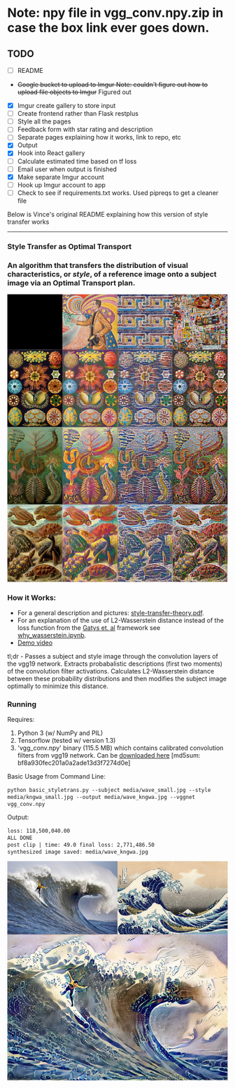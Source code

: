 # Note: npy file in vgg_conv.npy.zip in case the box link ever goes down.

## TODO
- [ ] README
- ~~Google bucket to upload to Imgur Note: couldn't figure out how to upload file objects to Imgur~~ Figured out
- [X] Imgur create gallery to store input
- [ ] Create frontend rather than Flask restplus
- [ ] Style all the pages
- [ ] Feedback form with star rating and description
- [ ] Separate pages explaining how it works, link to repo, etc
- [X] Output
- [X] Hook into React gallery
- [ ] Calculate estimated time based on tf loss
- [ ] Email user when output is finished
- [X] Make separate Imgur account
- [ ] Hook up Imgur account to app
- [ ] Check to see if requirements.txt works. Used pipreqs to get a cleaner file

Below is Vince's original README explaining how this version of style transfer works

---

### Style Transfer as Optimal Transport 

### An algorithm that transfers the distribution of visual characteristics, or *style*, of a reference image onto a subject image via an Optimal Transport plan. 


![input-content](media/panel.jpg)


### How it Works:

* For a general description and pictures: [style-transfer-theory.pdf](style-transfer-theory.pdf). 
* For an explanation of the use of L2-Wasserstein distance instead of the loss function from the [Gatys et. al](https://arxiv.org/abs/1508.06576) framework see [why_wasserstein.ipynb](why_wasserstein.ipynb). 
* [Demo video](https://vimeo.com/284207984)


tl;dr - Passes a subject and style image through the convolution layers of the vgg19 network. Extracts probabalistic descriptions (first two moments) of the convolution filter activations. Calculates L2-Wasserstein distance between these probability distributions and then modifies the subject image optimally to minimize this distance.  


### Running

Requires:
 1. Python 3 (w/ NumPy and PIL)
 2. Tensorflow (tested w/ version 1.3)
 3. 'vgg_conv.npy' binary (115.5 MB) which contains calibrated convolution filters from vgg19 network. Can be [downloaded here](https://app.box.com/v/vgg19-conv-npy) [md5sum: bf8a930fec201a0a2ade13d3f7274d0e]

Basic Usage from Command Line:

```
python basic_styletrans.py --subject media/wave_small.jpg --style media/kngwa_small.jpg --output media/wave_kngwa.jpg --vggnet vgg_conv.npy
```
Output:
```
loss: 118,500,040.00
ALL DONE 
post clip | time: 49.0 final loss: 2,771,486.50
synthesized image saved: media/wave_kngwa.jpg
```

![input-content](media/wave_kngwa_frame.jpg)
